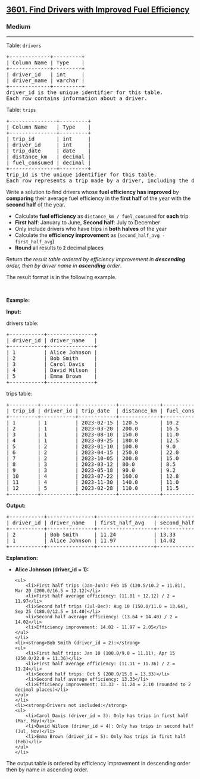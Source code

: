 <h2><a href="https://leetcode.com/problems/find-drivers-with-improved-fuel-efficiency/">3601. Find Drivers with Improved Fuel Efficiency</a></h2><h3>Medium</h3><hr><p>Table: <code>drivers</code></p>

<pre>
+-------------+---------+
| Column Name | Type    |
+-------------+---------+
| driver_id   | int     |
| driver_name | varchar |
+-------------+---------+
driver_id is the unique identifier for this table.
Each row contains information about a driver.
</pre>

<p>Table: <code>trips</code></p>

<pre>
+---------------+---------+
| Column Name   | Type    |
+---------------+---------+
| trip_id       | int     |
| driver_id     | int     |
| trip_date     | date    |
| distance_km   | decimal |
| fuel_consumed | decimal |
+---------------+---------+
trip_id is the unique identifier for this table.
Each row represents a trip made by a driver, including the distance traveled and fuel consumed for that trip.
</pre>

<p>Write a solution to find drivers whose <strong>fuel efficiency has improved</strong> by <strong>comparing</strong> their average fuel efficiency in the<strong> first half</strong> of the year with the <strong>second half</strong> of the year.</p>

<ul>
	<li>Calculate <strong>fuel efficiency</strong> as <code>distance_km / fuel_consumed</code> for <strong>each</strong> trip</li>
	<li><strong>First half</strong>: January to June, <strong>Second half</strong>: July to December</li>
	<li>Only include drivers who have trips in <strong>both halves</strong> of the year</li>
	<li>Calculate the <strong>efficiency improvement</strong> as (<code>second_half_avg - first_half_avg</code>)</li>
	<li><strong>Round </strong>all<strong> </strong>results<strong> </strong>to<strong> <code>2</code> </strong>decimal<strong> </strong>places</li>
</ul>

<p>Return <em>the result table ordered by efficiency improvement in <strong>descending</strong> order, then by driver name in <strong>ascending</strong> order</em>.</p>

<p>The result format is in the following example.</p>

<p>&nbsp;</p>
<p><strong class="example">Example:</strong></p>

<div class="example-block">
<p><strong>Input:</strong></p>

<p>drivers table:</p>

<pre class="example-io">
+-----------+---------------+
| driver_id | driver_name   |
+-----------+---------------+
| 1         | Alice Johnson |
| 2         | Bob Smith     |
| 3         | Carol Davis   |
| 4         | David Wilson  |
| 5         | Emma Brown    |
+-----------+---------------+
</pre>

<p>trips table:</p>

<pre class="example-io">
+---------+-----------+------------+-------------+---------------+
| trip_id | driver_id | trip_date  | distance_km | fuel_consumed |
+---------+-----------+------------+-------------+---------------+
| 1       | 1         | 2023-02-15 | 120.5       | 10.2          |
| 2       | 1         | 2023-03-20 | 200.0       | 16.5          |
| 3       | 1         | 2023-08-10 | 150.0       | 11.0          |
| 4       | 1         | 2023-09-25 | 180.0       | 12.5          |
| 5       | 2         | 2023-01-10 | 100.0       | 9.0           |
| 6       | 2         | 2023-04-15 | 250.0       | 22.0          |
| 7       | 2         | 2023-10-05 | 200.0       | 15.0          |
| 8       | 3         | 2023-03-12 | 80.0        | 8.5           |
| 9       | 3         | 2023-05-18 | 90.0        | 9.2           |
| 10      | 4         | 2023-07-22 | 160.0       | 12.8          |
| 11      | 4         | 2023-11-30 | 140.0       | 11.0          |
| 12      | 5         | 2023-02-28 | 110.0       | 11.5          |
+---------+-----------+------------+-------------+---------------+
</pre>

<p><strong>Output:</strong></p>

<pre class="example-io">
+-----------+---------------+------------------+-------------------+------------------------+
| driver_id | driver_name   | first_half_avg   | second_half_avg   | efficiency_improvement |
+-----------+---------------+------------------+-------------------+------------------------+
| 2         | Bob Smith     | 11.24            | 13.33             | 2.10                   |
| 1         | Alice Johnson | 11.97            | 14.02             | 2.05                   |
+-----------+---------------+------------------+-------------------+------------------------+
</pre>

<p><strong>Explanation:</strong></p>

<ul>
	<li><strong>Alice Johnson (driver_id = 1):</strong>

	<ul>
		<li>First half trips (Jan-Jun): Feb 15 (120.5/10.2 = 11.81), Mar 20 (200.0/16.5 = 12.12)</li>
		<li>First half average efficiency: (11.81 + 12.12) / 2 = 11.97</li>
		<li>Second half trips (Jul-Dec): Aug 10 (150.0/11.0 = 13.64), Sep 25 (180.0/12.5 = 14.40)</li>
		<li>Second half average efficiency: (13.64 + 14.40) / 2 = 14.02</li>
		<li>Efficiency improvement: 14.02 - 11.97 = 2.05</li>
	</ul>
	</li>
	<li><strong>Bob Smith (driver_id = 2):</strong>
	<ul>
		<li>First half trips: Jan 10 (100.0/9.0 = 11.11), Apr 15 (250.0/22.0 = 11.36)</li>
		<li>First half average efficiency: (11.11 + 11.36) / 2 = 11.24</li>
		<li>Second half trips: Oct 5 (200.0/15.0 = 13.33)</li>
		<li>Second half average efficiency: 13.33</li>
		<li>Efficiency improvement: 13.33 - 11.24 = 2.10 (rounded to 2 decimal places)</li>
	</ul>
	</li>
	<li><strong>Drivers not included:</strong>
	<ul>
		<li>Carol Davis (driver_id = 3): Only has trips in first half (Mar, May)</li>
		<li>David Wilson (driver_id = 4): Only has trips in second half (Jul, Nov)</li>
		<li>Emma Brown (driver_id = 5): Only has trips in first half (Feb)</li>
	</ul>
	</li>
</ul>

<p>The output table is ordered by efficiency improvement in descending order then by name in ascending order.</p>
</div>
